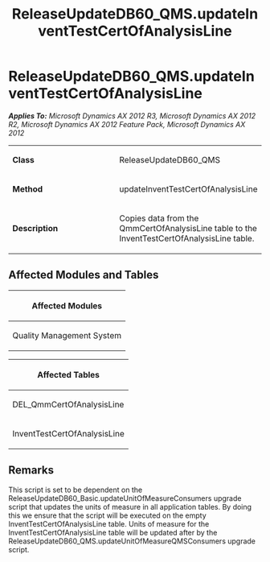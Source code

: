 ﻿---
title: ReleaseUpdateDB60_QMS.updateInventTestCertOfAnalysisLine
TOCTitle: ReleaseUpdateDB60_QMS.updateInventTestCertOfAnalysisLine
ms:assetid: 724b2f60-43d9-6032-6cea-5f551ca16021
ms:mtpsurl: https://msdn.microsoft.com/en-us/library/JJ685801(v=AX.60)
ms:contentKeyID: 49709002
ms.date: 05/18/2015
mtps_version: v=AX.60
---

# ReleaseUpdateDB60\_QMS.updateInventTestCertOfAnalysisLine 


_**Applies To:** Microsoft Dynamics AX 2012 R3, Microsoft Dynamics AX 2012 R2, Microsoft Dynamics AX 2012 Feature Pack, Microsoft Dynamics AX 2012_

<table>
<colgroup>
<col style="width: 50%" />
<col style="width: 50%" />
</colgroup>
<tbody>
<tr class="odd">
<td><p><strong>Class</strong></p></td>
<td><p>ReleaseUpdateDB60_QMS</p></td>
</tr>
<tr class="even">
<td><p><strong>Method</strong></p></td>
<td><p>updateInventTestCertOfAnalysisLine</p></td>
</tr>
<tr class="odd">
<td><p><strong>Description</strong></p></td>
<td><p>Copies data from the QmmCertOfAnalysisLine table to the InventTestCertOfAnalysisLine table.</p></td>
</tr>
</tbody>
</table>


## Affected Modules and Tables

<table>
<colgroup>
<col style="width: 100%" />
</colgroup>
<thead>
<tr class="header">
<th><p>Affected Modules</p></th>
</tr>
</thead>
<tbody>
<tr class="odd">
<td><p>Quality Management System</p></td>
</tr>
</tbody>
</table>


<table>
<colgroup>
<col style="width: 100%" />
</colgroup>
<thead>
<tr class="header">
<th><p>Affected Tables</p></th>
</tr>
</thead>
<tbody>
<tr class="odd">
<td><p>DEL_QmmCertOfAnalysisLine</p></td>
</tr>
<tr class="even">
<td><p>InventTestCertOfAnalysisLine</p></td>
</tr>
</tbody>
</table>


## Remarks

This script is set to be dependent on the ReleaseUpdateDB60\_Basic.updateUnitOfMeasureConsumers upgrade script that updates the units of measure in all application tables. By doing this we ensure that the script will be executed on the empty InventTestCertOfAnalysisLine table. Units of measure for the InventTestCertOfAnalysisLine table will be updated after by the ReleaseUpdateDB60\_QMS.updateUnitOfMeasureQMSConsumers upgrade script.

  


